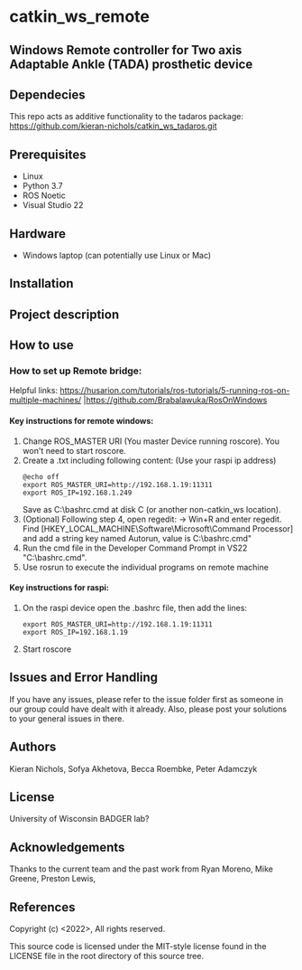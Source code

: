 # catkin_ws_remote

## Windows Remote controller for Two axis Adaptable Ankle (TADA) prosthetic device

## Dependecies
This repo acts as additive functionality to the tadaros package:
https://github.com/kieran-nichols/catkin_ws_tadaros.git

## Prerequisites
* Linux
* Python 3.7
* ROS Noetic
* Visual Studio 22

## Hardware
* Windows laptop (can potentially use Linux or Mac)

## Installation


## Project description


## How to use
### How to set up Remote bridge:
Helpful links: https://husarion.com/tutorials/ros-tutorials/5-running-ros-on-multiple-machines/ |https://github.com/Brabalawuka/RosOnWindows

#### Key instructions for remote windows:
1. Change ROS_MASTER URI (You master Device running roscore). You won't need to start roscore.
2. Create a .txt including following content: (Use your raspi ip address)
	```	
	@echo off 
	export ROS_MASTER_URI=http://192.168.1.19:11311
	export ROS_IP=192.168.1.249
	```
	Save as C:\bashrc.cmd at disk C (or another non-catkin_ws location).
3. (Optional) Following step 4, open regedit: -> Win+R and enter regedit. Find [HKEY_LOCAL_MACHINE\Software\Microsoft\Command Processor] and add a string key named Autorun, value is C:\bashrc.cmd"
4. Run the cmd file in the Developer Command Prompt in VS22 "C:\bashrc.cmd".
5. Use rosrun to execute the individual programs on remote machine

#### Key instructions for raspi:
1. On the raspi device open the .bashrc file, then add the lines:
	```
	export ROS_MASTER_URI=http://192.168.1.19:11311
	export ROS_IP=192.168.1.19
	```
2. Start roscore
  
## Issues and Error Handling
If you have any issues, please refer to the issue folder first as someone in our group could have dealt with it already. Also, please post your solutions to your general issues in there.


## Authors
Kieran Nichols, Sofya Akhetova, Becca Roembke, Peter Adamczyk

## License
University of Wisconsin BADGER lab? 

## Acknowledgements
Thanks to the current team and the past work from Ryan Moreno, Mike Greene, Preston Lewis,

## References

Copyright (c) <2022>, <Kieran Nichols>
All rights reserved.

This source code is licensed under the MIT-style license found in the
LICENSE file in the root directory of this source tree.
